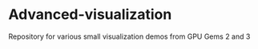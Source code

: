 Advanced-visualization
======================

Repository for various small visualization demos from GPU Gems 2 and 3